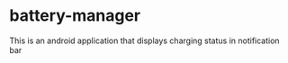 battery-manager
===============

This is an android application that displays charging status in notification bar
